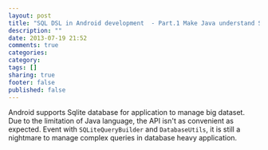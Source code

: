 ```yaml
---
layout: post
title: "SQL DSL in Android development  - Part.1 Make Java understand SQL"
description: ""
date: 2013-07-19 21:52
comments: true
categories: 
category: 
tags: []
sharing: true
footer: false
published: false
---
```


Android supports Sqlite database for application to manage big dataset. Due to the limitation of Java language, the API isn't as convenient as expected. Event with `SQLiteQueryBuilder` and `DatabaseUtils`, it is still a nightmare to manage complex queries in database heavy application.

